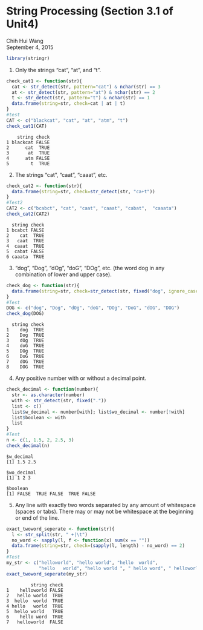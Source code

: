 # String Processing (Section 3.1 of Unit4)
Chih Hui Wang  
September 4, 2015  



```r
library(stringr)
```

1. Only the strings “cat”, “at”, and “t”.

```r
check_cat1 <- function(str){
  cat <- str_detect(str, pattern="cat") & nchar(str) == 3
  at <- str_detect(str, pattern="at") & nchar(str) == 2
  t <- str_detect(str, pattern="t") & nchar(str) == 1
  data.frame(string=str, check=cat | at | t)
}
#test
CAT <- c("blackcat", "cat", "at", "atm", "t")
check_cat1(CAT)
```

```
    string check
1 blackcat FALSE
2      cat  TRUE
3       at  TRUE
4      atm FALSE
5        t  TRUE
```
2. The strings “cat”, “caat”, “caaat”, etc.

```r
check_cat2 <- function(str){
  data.frame(string=str, check=str_detect(str, "ca+t"))
}
#Test2
CAT2 <- c("bcabct", "cat", "caat", "caaat", "cabat",  "caaata")
check_cat2(CAT2)
```

```
  string check
1 bcabct FALSE
2    cat  TRUE
3   caat  TRUE
4  caaat  TRUE
5  cabat FALSE
6 caaata  TRUE
```
3. “dog”, “Dog”, “dOg”, “doG”, “DOg”, etc. (the word dog in any combination of lower and upper case).

```r
check_dog <- function(str){
  data.frame(string=str, check=str_detect(str, fixed("dog", ignore_case=TRUE)))
}
#Test
DOG <- c("dog", "Dog", "dOg", "doG", "DOg", "DoG", "dOG", "DOG")
check_dog(DOG)
```

```
  string check
1    dog  TRUE
2    Dog  TRUE
3    dOg  TRUE
4    doG  TRUE
5    DOg  TRUE
6    DoG  TRUE
7    dOG  TRUE
8    DOG  TRUE
```
4. Any positive number with or without a decimal point.

```r
check_decimal <- function(number){
  str <- as.character(number)
  with <- str_detect(str, fixed("."))
  list <- c()
  list$w_decimal <- number[with]; list$wo_decimal <- number[!with]
  list$boolean <- with
  list
}
#Test
n <- c(1, 1.5, 2, 2.5, 3)
check_decimal(n)
```

```
$w_decimal
[1] 1.5 2.5

$wo_decimal
[1] 1 2 3

$boolean
[1] FALSE  TRUE FALSE  TRUE FALSE
```
5. Any line with exactly two words separated by any amount of whitespace (spaces or tabs). There may or may not be whitespace at the beginning or end of the line.

```r
exact_twoword_seperate <- function(str){
  l <- str_split(str, " +|\t")
  no_word <- sapply(l, f <- function(x) sum(x == ""))
  data.frame(string=str, check=(sapply(l, length) - no_word) == 2)
}
#Test
my_str <- c("helloworld", "hello world", "hello  world",
            "hello   world", "hello world ", " hello word", " helloworld ")
exact_twoword_seperate(my_str)
```

```
         string check
1    helloworld FALSE
2   hello world  TRUE
3  hello  world  TRUE
4 hello   world  TRUE
5  hello world   TRUE
6    hello word  TRUE
7   helloworld  FALSE
```
